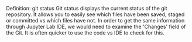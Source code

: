 Definition: git status
Git status displays the current status of the git repository. It allows you to easily see which
files have been saved, staged or committed vs which files have not. In order to get the same information through Jupyter Lab IDE, we would need to examine the 'Changes' field of the Git. 
It is often quicker to use the code vs IDE to check for this.